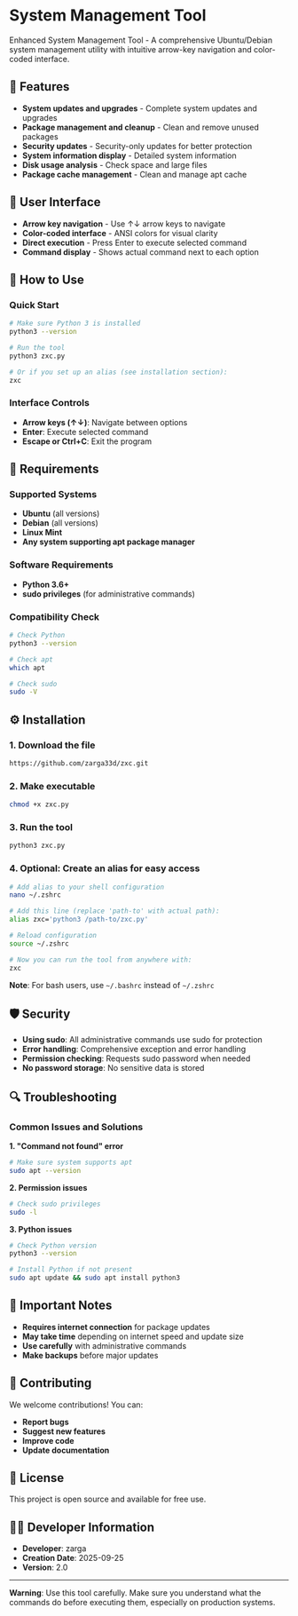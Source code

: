 # System Management Tool

Enhanced System Management Tool - A comprehensive Ubuntu/Debian system management utility with intuitive arrow-key navigation and color-coded interface.

## 🌟 Features

- **System updates and upgrades** - Complete system updates and upgrades
- **Package management and cleanup** - Clean and remove unused packages
- **Security updates** - Security-only updates for better protection
- **System information display** - Detailed system information
- **Disk usage analysis** - Check space and large files
- **Package cache management** - Clean and manage apt cache

## 🎨 User Interface

- **Arrow key navigation** - Use ↑↓ arrow keys to navigate
- **Color-coded interface** - ANSI colors for visual clarity
- **Direct execution** - Press Enter to execute selected command
- **Command display** - Shows actual command next to each option

## 🚀 How to Use

### Quick Start

```bash
# Make sure Python 3 is installed
python3 --version

# Run the tool
python3 zxc.py

# Or if you set up an alias (see installation section):
zxc
```

### Interface Controls

- **Arrow keys (↑↓)**: Navigate between options
- **Enter**: Execute selected command
- **Escape or Ctrl+C**: Exit the program

## 🔧 Requirements

### Supported Systems
- **Ubuntu** (all versions)
- **Debian** (all versions)
- **Linux Mint**
- **Any system supporting apt package manager**

### Software Requirements
- **Python 3.6+**
- **sudo privileges** (for administrative commands)

### Compatibility Check
```bash
# Check Python
python3 --version

# Check apt
which apt

# Check sudo
sudo -V
```

## ⚙️ Installation

### 1. Download the file
```bash
https://github.com/zarga33d/zxc.git
```

### 2. Make executable
```bash
chmod +x zxc.py
```

### 3. Run the tool
```bash
python3 zxc.py
```

### 4. Optional: Create an alias for easy access
```bash
# Add alias to your shell configuration
nano ~/.zshrc
```
```bash
# Add this line (replace 'path-to' with actual path):
alias zxc='python3 /path-to/zxc.py'
```
```bash
# Reload configuration
source ~/.zshrc
```
```bash
# Now you can run the tool from anywhere with:
zxc
```

**Note**: For bash users, use `~/.bashrc` instead of `~/.zshrc`

## 🛡️ Security

- **Using sudo**: All administrative commands use sudo for protection
- **Error handling**: Comprehensive exception and error handling
- **Permission checking**: Requests sudo password when needed
- **No password storage**: No sensitive data is stored

## 🔍 Troubleshooting

### Common Issues and Solutions

**1. "Command not found" error**
```bash
# Make sure system supports apt
sudo apt --version
```

**2. Permission issues**
```bash
# Check sudo privileges
sudo -l
```

**3. Python issues**
```bash
# Check Python version
python3 --version

# Install Python if not present
sudo apt update && sudo apt install python3
```

## 📝 Important Notes

- **Requires internet connection** for package updates
- **May take time** depending on internet speed and update size
- **Use carefully** with administrative commands
- **Make backups** before major updates

## 🤝 Contributing

We welcome contributions! You can:
- **Report bugs**
- **Suggest new features**
- **Improve code**
- **Update documentation**

## 📄 License

This project is open source and available for free use.

## 👨‍💻 Developer Information

- **Developer**: zarga
- **Creation Date**: 2025-09-25
- **Version**: 2.0

---

**Warning**: Use this tool carefully. Make sure you understand what the commands do before executing them, especially on production systems.
